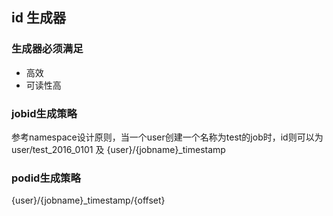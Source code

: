 ## id 生成器

### 生成器必须满足

* 高效
* 可读性高

### jobid生成策略
参考namespace设计原则，当一个user创建一个名称为test的job时，id则可以为user/test_2016_0101
及 {user}/{jobname}_timestamp

### podid生成策略
{user}/{jobname}_timestamp/{offset}

